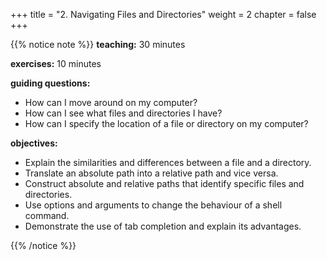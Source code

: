 +++
title = "2. Navigating Files and Directories"
weight = 2
chapter = false
+++

{{% notice note %}}
**teaching:** 30 minutes

**exercises:** 10 minutes

**guiding questions:** 
- How can I move around on my computer?
- How can I see what files and directories I have?
- How can I specify the location of a file or directory on my computer?

**objectives:**
- Explain the similarities and differences between a file and a directory.
- Translate an absolute path into a relative path and vice versa.
- Construct absolute and relative paths that identify specific files and directories.
- Use options and arguments to change the behaviour of a shell command.
- Demonstrate the use of tab completion and explain its advantages.

{{% /notice %}}